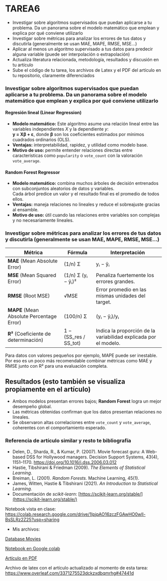 # TAREA6
- Investigar sobre algoritmos supervisados que puedan aplicarse a tu problema. Da un panorama sobre el modelo matemático que emplean y explica por qué conviene utilizarlo
- Investigar sobre métricas para analizar los errores de tus datos y discutirla (generalmente se usan MAE, MAPE, RMSE, MSE...)
- Aplicar al menos un algoritmo supervisado a tus datos para predecir alguna variable (puede ser interpolación o extrapolación)
- Actualiza literatura relacionada, metodología, resultados y discusión en tu artículo
- Sube el código de tu tarea, los archivos de Latex y el PDF del artículo en tu repositorio, claramente diferenciados

### Investigar sobre algoritmos supervisados que puedan aplicarse a tu problema. Da un panorama sobre el modelo matemático que emplean y explica por qué conviene utilizarlo

#### Regresión lineal (Linear Regression)
- **Modelo matemático:** Este algoritmo asume una relación lineal entre las variables independientes *X* y la dependiente *y*:  
**y = Xβ + ε**, donde **β** son los coeficientes estimados por mínimos cuadrados ordinarios (OLS).
- **Ventajas:** interpretabilidad, rapidez, y utilidad como modelo base.  
- **Motivo de uso:** permite entender relaciones directas entre características como `popularity` o `vote_count` con la valoración `vote_average`.

#### Random Forest Regressor
- **Modelo matemático:** combina muchos árboles de decisión entrenados con subconjuntos aleatorios de datos y variables.  
  Cada árbol predice un valor y el resultado final es el promedio de todos ellos.  
- **Ventajas:** maneja relaciones no lineales y reduce el sobreajuste gracias al ensamble.  
- **Motivo de uso:** útil cuando las relaciones entre variables son complejas y no necesariamente lineales.


### Investigar sobre métricas para analizar los errores de tus datos y discutirla (generalmente se usan MAE, MAPE, RMSE, MSE...)
| Métrica | Fórmula | Interpretación |
|----------|----------|----------------|
| **MAE** (Mean Absolute Error) | (1/n) Σ |yᵢ − ŷᵢ| | Error medio absoluto, fácil de interpretar. |
| **MSE** (Mean Squared Error) | (1/n) Σ (yᵢ − ŷᵢ)² | Penaliza fuertemente los errores grandes. |
| **RMSE** (Root MSE) | √MSE | Error promedio en las mismas unidades del target. |
| **MAPE** (Mean Absolute Percentage Error) | (100/n) Σ |(yᵢ − ŷᵢ)/yᵢ| | Expresa el error en porcentaje. |
| **R²** (Coeficiente de determinación) | 1 − (SS_res / SS_tot) | Indica la proporción de la variabilidad explicada por el modelo. |

Para datos con valores pequeños por ejemplo, MAPE puede ser inestable. Por eso es un poco más recomendable combinar métricas como MAE y RMSE junto con R² para una evaluación completa.


## Resultados (esto también se visualiza propiamente en el artículo)
- Ambos modelos presentan errores bajos; **Random Forest** logra un mejor desempeño global.  
- Las métricas obtenidas confirman que los datos presentan relaciones no lineales.  
- Se observaron altas correlaciones entre `vote_count` y `vote_average`, coherentes con el comportamiento esperado.

### Referencia de artículo similar y resto te bibliografía
- Delen, D., Sharda, R., & Kumar, P. (2007). Movie forecast guru: A Web-based DSS for Hollywood managers.
Decision Support Systems, 43(4), 1151–1170.
https://doi.org/10.1016/j.dss.2006.03.012
- Hastie, Tibshirani & Friedman (2009). *The Elements of Statistical Learning.*  
- Breiman, L. (2001). *Random Forests.* Machine Learning, 45(1).  
- James, Witten, Hastie & Tibshirani (2021). *An Introduction to Statistical Learning.*  
- Documentación de *scikit-learn*: [https://scikit-learn.org/stable/](https://scikit-learn.org/stable/)


Notebook vista en clase: https://colab.research.google.com/drive/1IpjpAO16zczFGAwHO0wIl-BsSLRz2Z25?usp=sharing

* Mis archivos:

[Database Movies](./movies.csv)

[Notebook en Google colab](./tarea6.ipynb)

[Artículo en PDF](./Articulo%20AA%20(tarea6).pdf)

Archivo de latex con el artículo actualizado al momento de esta tarea:
https://www.overleaf.com/3371275523dckzxdbqmrhg#47441d